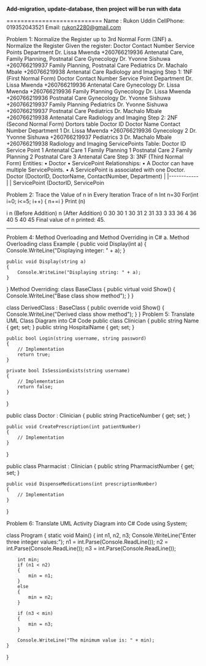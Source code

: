 **Add-migration,
update-database,
then project will be run with data**

===========================
Name : Rukon Uddin
CellPhone: 019352043521
Email: rukon2280@gmail.com

Problem 1: Normalize the Register up to 3rd Normal Form (3NF)
a. Normalize the Register
Given the register:
Doctor	Contact Number	Service Points	Department
Dr. Lissa Mwenda	+260766219936	Antenatal Care, Family Planning, Postnatal Care	Gynecology
Dr. Yvonne Sishuwa	+260766219937	Family Planning, Postnatal Care	Pediatrics
Dr. Machalo Mbale	+260766219938	Antenatal Care	Radiology and Imaging
Step 1: 1NF (First Normal Form)
Doctor	Contact Number	Service Point	Department
Dr. Lissa Mwenda	+260766219936	Antenatal Care	Gynecology
Dr. Lissa Mwenda	+260766219936	Family Planning	Gynecology
Dr. Lissa Mwenda	+260766219936	Postnatal Care	Gynecology
Dr. Yvonne Sishuwa	+260766219937	Family Planning	Pediatrics
Dr. Yvonne Sishuwa	+260766219937	Postnatal Care	Pediatrics
Dr. Machalo Mbale	+260766219938	Antenatal Care	Radiology and Imaging
Step 2: 2NF (Second Normal Form)
Dortors table
Doctor ID	Doctor Name	Contact Number	Department
1	Dr. Lissa Mwenda	+260766219936	Gynecology
2	Dr. Yvonne Sishuwa	+260766219937	Pediatrics
3	Dr. Machalo Mbale	+260766219938	Radiology and Imaging
ServicePoints Table:
Doctor ID	Service Point
1	Antenatal Care
1	Family Planning
1	Postnatal Care
2	Family Planning
2	Postnatal Care
3	Antenatal Care
Step 3: 3NF (Third Normal Form)
Entities:
•	Doctor
•	ServicePoint
Relationships:
•	A Doctor can have multiple ServicePoints.
•	A ServicePoint is associated with one Doctor.
Doctor (DoctorID, DoctorName, ContactNumber, Department) | |------<has>------| | ServicePoint (DoctorID, ServicePoin

Problem 2: Trace the Value of n in Every Iteration
Trace of n
Int n=30
For(int i=0; i<=5; i++)
{
 n+=i
}
Print (n)

i	n (Before Addition)	n (After Addition)
0	30	30
1	30	31
2	31	33
3	33	36
4	36	40
5	40	45
Final value of n printed: 45.
________________________________________
Problem 4: Method Overloading and Method Overriding in C#
a.	Method Overloading
class Example
{
    public void Display(int a)
    {
        Console.WriteLine("Displaying integer: " + a);
    }

    public void Display(string a)
    {
        Console.WriteLine("Displaying string: " + a);
    }
}
Method Overriding:
class BaseClass
{
    public virtual void Show()
    {
        Console.WriteLine("Base class show method");
    }
}

class DerivedClass : BaseClass
{
    public override void Show()
    {
        Console.WriteLine("Derived class show method");
    }
}
Problem 5: Translate UML Class Diagram into C# Code
public class Clinician
{
    public string Name { get; set; }
    public string HospitalName { get; set; }

    public bool Login(string username, string password)
    {
        // Implementation
        return true;
    }

    private bool IsSessionExists(string username)
    {
        // Implementation
        return false;
    }
}

public class Doctor : Clinician
{
    public string PracticeNumber { get; set; }

    public void CreatePrescription(int patientNumber)
    {
        // Implementation
    }
}

public class Pharmacist : Clinician
{
    public string PharmacistNumber { get; set; }

    public void DispenseMedications(int prescriptionNumber)
    {
        // Implementation
    }
}

Problem 6: Translate UML Activity Diagram into C# Code
using System;

class Program
{
    static void Main()
    {
        int n1, n2, n3;
        Console.WriteLine("Enter three integer values:");
        n1 = int.Parse(Console.ReadLine());
        n2 = int.Parse(Console.ReadLine());
        n3 = int.Parse(Console.ReadLine());

        int min;
        if (n1 < n2)
        {
            min = n1;
        }
        else
        {
            min = n2;
        }

        if (n3 < min)
        {
            min = n3;
        }

        Console.WriteLine("The minimum value is: " + min);
    }
}

